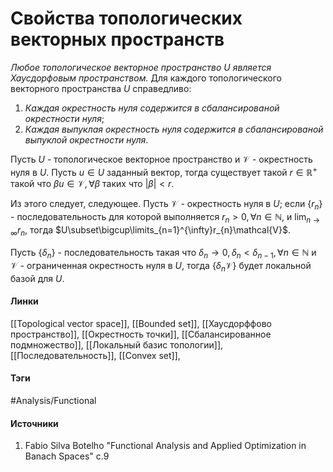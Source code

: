 # Свойства топологических векторных пространств
*Любое топологическое векторное пространство $U$ является Хаусдорфовым пространством.*
Для каждого топологического векторного пространства $U$ справедливо:
1. *Каждая окрестность нуля содержится в сбалансированой окрестности нуля*;
2. *Каждая выпуклая окрестность нуля содержится в сбалансированой выпуклой окрестности нуля*.

Пусть $U$ - топологическое векторное пространство и $\mathcal{V}$ - окрестность нуля в $U$. Пусть $u\in U$ заданный вектор, тогда существует такой $r\in\mathbb{R}^{+}$ такой что $\beta u\in\mathcal{V},\forall\beta$ таких что $|\beta|<r$. 

Из этого следует, следующее. Пусть $\mathcal{V}$ - окрестность нуля в $U$; если $\{r_{n}\}$ - последовательность для которой выполняется $r_{n}>0,\forall n\in\mathbb{N}$, и $\lim_{n\to\infty}r_n$, тогда $U\subset\bigcup\limits_{n=1}^{\infty}r_{n}\mathcal{V}$.

Пусть $\{\delta_{n}\}$ - последовательность такая что $\delta_{n}\to0,\delta_{n}<\delta_{n-1},\forall n\in\mathbb{N}$ и $\mathcal{V}$ - ограниченная окрестность нуля в $U$, тогда $\{\delta_{n}\mathcal{V}\}$ будет локальной базой для $U$.


#### Линки
 [[Topological vector space]],
 [[Bounded set]],
 [[Хаусдорффово пространство]],
 [[Окрестность точки]],
 [[Сбалансированное подмножество]],
 [[Локальный базис топологии]],
 [[Последовательность]],
 [[Convex set]],
#### Тэги
 #Analysis/Functional 
#### Источники
 1. Fabio Silva Botelho "Functional Analysis and Applied Optimization in Banach Spaces" c.9